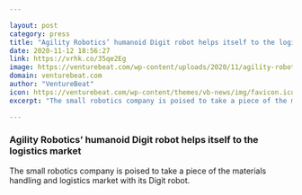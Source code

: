 ```yaml
---

layout: post
category: press
title: "Agility Robotics’ humanoid Digit robot helps itself to the logistics market"
date: 2020-11-12 18:56:27
link: https://vrhk.co/35qe2Eg
image: https://venturebeat.com/wp-content/uploads/2020/11/agility-robotics-digit.png?w=1200&strip=all
domain: venturebeat.com
author: "VentureBeat"
icon: https://venturebeat.com/wp-content/themes/vb-news/img/favicon.ico
excerpt: "The small robotics company is poised to take a piece of the materials handling and logistics market with its Digit robot."

---
```


### Agility Robotics’ humanoid Digit robot helps itself to the logistics market

The small robotics company is poised to take a piece of the materials handling and logistics market with its Digit robot.